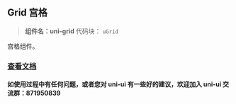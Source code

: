 ## Grid 宫格

> **组件名：uni-grid**
> 代码块： `uGrid`

宫格组件。

### [查看文档](https://uniapp.dcloud.io/component/uniui/uni-grid)

#### 如使用过程中有任何问题，或者您对 uni-ui 有一些好的建议，欢迎加入 uni-ui 交流群：871950839
